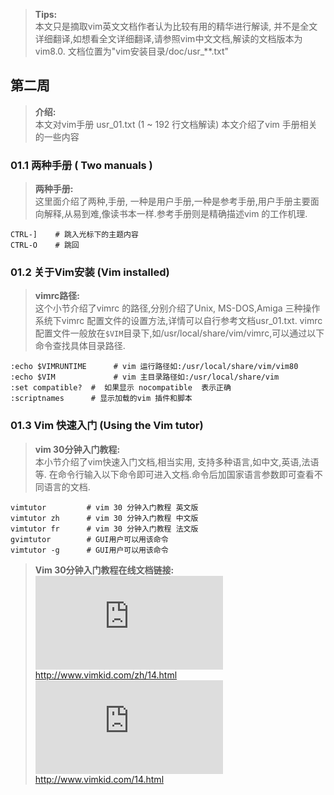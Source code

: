 ><b>Tips:</b><br>
    本文只是摘取vim英文文档作者认为比较有用的精华进行解读, 并不是全文详细翻译,如想看全文详细翻译,请参照vim中文文档,解读的文档版本为vim8.0. 文档位置为"vim安装目录/doc/usr_**.txt"

## 第二周   
><b>介绍:</b><br>
    本文对vim手册 usr_01.txt (1 ~ 192 行文档解读)
    本文介绍了vim 手册相关的一些内容

### 01.1 两种手册 ( Two manuals )

><b>两种手册:</b><br>
    这里面介绍了两种,手册, 一种是用户手册,一种是参考手册,用户手册主要面向解释,从易到难,像读书本一样.参考手册则是精确描述vim 的工作机理.

    CTRL-]    # 跳入光标下的主题内容
    CTRL-O    # 跳回

### 01.2 关于Vim安装 (Vim installed)

><b>vimrc路径:</b><br>
    这个小节介绍了vimrc 的路径,分别介绍了Unix, MS-DOS,Amiga 三种操作系统下vimrc 配置文件的设置方法,详情可以自行参考文档usr_01.txt. vimrc 配置文件一般放在`$VIM`目录下,如/usr/local/share/vim/vimrc,可以通过以下命令查找具体目录路径.

    :echo $VIMRUNTIME      # vim 运行路径如:/usr/local/share/vim/vim80
    :echo $VIM             # vim 主目录路径如:/usr/local/share/vim
    :set compatible?  #  如果显示 nocompatible  表示正确
    :scriptnames      # 显示加载的vim 插件和脚本

### 01.3 Vim 快速入门 (Using the Vim tutor)

><b>vim 30分钟入门教程:</b><br>
    本小节介绍了vim快速入门文档,相当实用, 支持多种语言,如中文,英语,法语等.  在命令行输入以下命令即可进入文档.命令后加国家语言参数即可查看不同语言的文档. 

    vimtutor         # vim 30 分钟入门教程 英文版
    vimtutor zh      # vim 30 分钟入门教程 中文版
    vimtutor fr      # vim 30 分钟入门教程 法文版
    gvimtutor        # GUI用户可以用该命令 
    vimtutor -g      # GUI用户可以用该命令 

><b>Vim 30分钟入门教程在线文档链接:</b><br>
[![Vim快速入门中文文档](http://www.vimkid.com/zh/14.html "Vim快速入门中文文档")](http://www.vimkid.com/zh/14.html)       http://www.vimkid.com/zh/14.html
[![Vim快速入门英文文档](http://www.vimkid.com/zh/14.html "Vim快速入门英文文档")](http://www.vimkid.com/14.html)       http://www.vimkid.com/14.html



